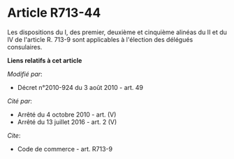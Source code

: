 # Article R713-44

Les dispositions du I, des premier, deuxième et cinquième alinéas du II et du IV de l'article R. 713-9 sont applicables à
l'élection des délégués consulaires.

**Liens relatifs à cet article**

_Modifié par_:

  - Décret n°2010-924 du 3 août 2010 - art. 49

_Cité par_:

  - Arrêté du 4 octobre 2010 - art. (V)
  - Arrêté du 13 juillet 2016 - art. 2 (V)

_Cite_:

  - Code de commerce - art. R713-9
